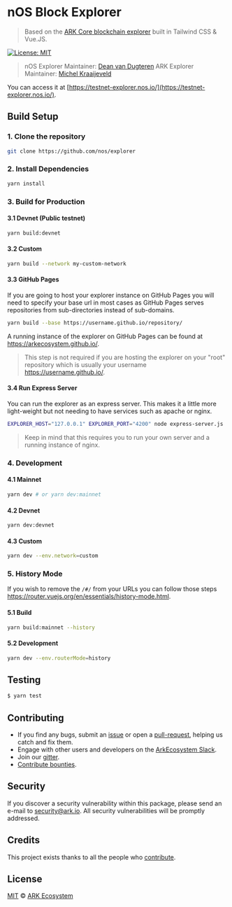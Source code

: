 # nOS Block Explorer

> Based on the [ARK Core blockchain explorer](https://github.com/ArkEcosystem/explorer) built in Tailwind CSS & Vue.JS.

[![License: MIT](https://badgen.now.sh/badge/license/MIT/green)](https://opensource.org/licenses/MIT)

> nOS Explorer Maintainer: [Dean van Dugteren](https://github.com/deanpress)
> ARK Explorer Maintainer: [Michel Kraaijeveld](https://github.com/ItsANameToo)

You can access it at [https://testnet-explorer.nos.io/](https://testnet-explorer.nos.io/).

## Build Setup

### 1. Clone the repository

```bash
git clone https://github.com/nos/explorer
```

### 2. Install Dependencies

```bash
yarn install
```

### 3. Build for Production

#### 3.1 Devnet (Public testnet)

```bash
yarn build:devnet
```

#### 3.2 Custom

```bash
yarn build --network my-custom-network
```

#### 3.3 GitHub Pages

If you are going to host your explorer instance on GitHub Pages you will need to specify your base url in most cases as GitHub Pages serves repositories from sub-directories instead of sub-domains.

```bash
yarn build --base https://username.github.io/repository/
```

A running instance of the explorer on GitHub Pages can be found at https://arkecosystem.github.io/.

> This step is not required if you are hosting the explorer on your "root" repository which is usually your username https://username.github.io/.

#### 3.4 Run Express Server

You can run the explorer as an express server. This makes it a little more light-weight but not needing to have services such as apache or nginx.

```bash
EXPLORER_HOST="127.0.0.1" EXPLORER_PORT="4200" node express-server.js
```

> Keep in mind that this requires you to run your own server and a running instance of nginx.

### 4. Development

#### 4.1 Mainnet

```bash
yarn dev # or yarn dev:mainnet
```

#### 4.2 Devnet

```bash
yarn dev:devnet
```

#### 4.3 Custom

```bash
yarn dev --env.network=custom
```

### 5. History Mode

If you wish to remove the `/#/` from your URLs you can follow those steps https://router.vuejs.org/en/essentials/history-mode.html.

#### 5.1 Build

```bash
yarn build:mainnet --history
```

#### 5.2 Development

```bash
yarn dev --env.routerMode=history
```

## Testing

``` bash
$ yarn test
```

## Contributing

* If you find any bugs, submit an [issue](../../issues) or open a [pull-request](../../pulls), helping us catch and fix them.
* Engage with other users and developers on the [ArkEcosystem Slack](https://ark.io/slack/).
* Join our [gitter](https://gitter.im/ark-developers/Lobby).
* [Contribute bounties](https://github.com/ArkEcosystem/bounty-program).

## Security

If you discover a security vulnerability within this package, please send an e-mail to security@ark.io. All security vulnerabilities will be promptly addressed.

## Credits

This project exists thanks to all the people who [contribute](../../contributors).

## License

[MIT](LICENSE) © [ARK Ecosystem](https://ark.io)
